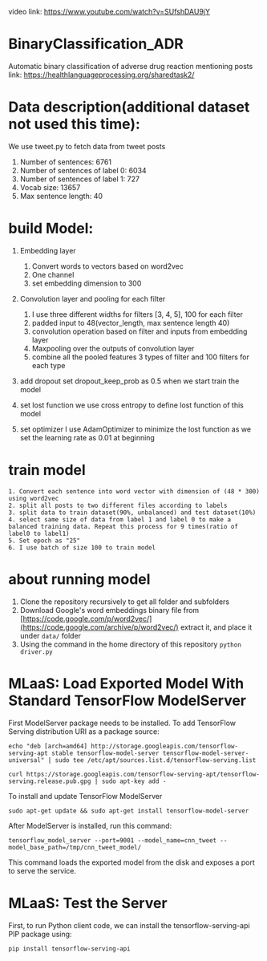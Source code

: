 video link: https://www.youtube.com/watch?v=SUfshDAU9jY
# BinaryClassification_ADR
Automatic binary classification of adverse drug reaction mentioning posts
link: https://healthlanguageprocessing.org/sharedtask2/

# Data description(additional dataset not used this time):
We use tweet.py to fetch data from tweet posts
  1. Number of sentences:	6761
  2. Number of sentences of label 0:	6034
  3. Number of sentences of label 1:	727
  4. Vocab size:	13657
  5. Max sentence length:	40
# build Model:
1. Embedding layer
	1. Convert words to vectors based on word2vec
	2. One channel
	3. set embedding dimension to 300

2. Convolution layer and pooling for each filter
	1. I use three different widths for filters [3, 4, 5], 100 for each filter
	2. padded input to 48(vector_length, max sentence length 40)
	3. convolution operation based on filter and inputs from embedding layer 
	4. Maxpooling over the outputs of convolution layer
	5. combine all the pooled features 3 types of filter and 100 filters for each type

3. add dropout
	set dropout_keep_prob as 0.5 when we start train the model

4. set lost function
	we use cross entropy to define lost function of this model

5. set optimizer
	I use AdamOptimizer to minimize the lost function as we set the learning rate as 0.01 at beginning

# train model
	1. Convert each sentence into word vector with dimension of (48 * 300) using word2vec
	2. split all posts to two different files according to labels
	3. split data to train dataset(90%, unbalanced) and test dataset(10%)
	4. select same size of data from label 1 and label 0 to make a balanced training data. Repeat this process for 9 times(ratio of label0 to label1)
	5. Set epoch as "25"
	6. I use batch of size 100 to train model 
# about running model
1) Clone the repository recursively to get all folder and subfolders  
2) Download Google's word embeddings binary file from [https://code.google.com/p/word2vec/](https://code.google.com/archive/p/word2vec/) extract it, and place it under `data/` folder
3) Using the command in the home directory of this repository
		`python driver.py`

# MLaaS: Load Exported Model With Standard TensorFlow ModelServer
First ModelServer package needs to be installed.
To add TensorFlow Serving distribution URI as a package source:
```
echo "deb [arch=amd64] http://storage.googleapis.com/tensorflow-serving-apt stable tensorflow-model-server tensorflow-model-server-universal" | sudo tee /etc/apt/sources.list.d/tensorflow-serving.list
```
```
curl https://storage.googleapis.com/tensorflow-serving-apt/tensorflow-serving.release.pub.gpg | sudo apt-key add -
```
To install and update TensorFlow ModelServer
```
sudo apt-get update && sudo apt-get install tensorflow-model-server
```
After ModelServer is installed, run this command:
```
tensorflow_model_server --port=9001 --model_name=cnn_tweet --model_base_path=/tmp/cnn_tweet_model/
```
This command loads the exported model from the disk and exposes a port to serve the service.

# MLaaS: Test the Server
First, to run Python client code, we can install the tensorflow-serving-api PIP package using:
```
pip install tensorflow-serving-api
```
